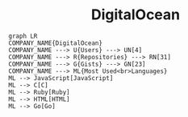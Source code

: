 <h1 align="center">DigitalOcean</h1>

```mermaid
graph LR
COMPANY_NAME{DigitalOcean}
COMPANY_NAME ---> U{Users} ---> UN[4]
COMPANY_NAME ---> R{Repositories} ---> RN[31]
COMPANY_NAME ---> G{Gists} ---> GN[23]
COMPANY_NAME ---> ML{Most Used<br>Languages}
ML --> JavaScript[JavaScript]
ML --> C[C]
ML --> Ruby[Ruby]
ML --> HTML[HTML]
ML --> Go[Go]
```
